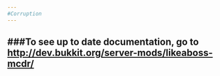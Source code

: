 ```yaml
---
#Corruption
---
```

###To see up to date documentation, go to http://dev.bukkit.org/server-mods/likeaboss-mcdr/
---
